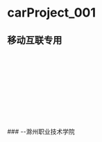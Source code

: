 # carProject_001

## 移动互联专用
<br/>
<br/>
<br/>
<br/>
<br/>
<br/>
<br/>
<br/>
<br/>
<br/>
### --滁州职业技术学院
